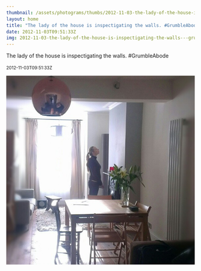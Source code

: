 ```yaml
---
thumbnail: /assets/photograms/thumbs/2012-11-03-the-lady-of-the-house-is-inspectigating-the-walls---grumbleabode.jpg
layout: home
title: "The lady of the house is inspectigating the walls. #GrumbleAbode"
date: 2012-11-03T09:51:33Z
img: 2012-11-03-the-lady-of-the-house-is-inspectigating-the-walls---grumbleabode.jpg
---
```


The lady of the house is inspectigating the walls. #GrumbleAbode

<small>2012-11-03T09:51:33Z</small>

![The lady of the house is inspectigating the walls. #GrumbleAbode](2012-11-03-the-lady-of-the-house-is-inspectigating-the-walls---grumbleabode.jpg)
